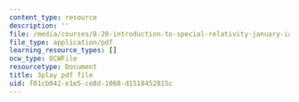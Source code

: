 ```yaml
---
content_type: resource
description: ''
file: /media/courses/8-20-introduction-to-special-relativity-january-iap-2021/f01cb042e1e5ce8d1068d1518452815c_uMc-j5aQTH8.pdf
file_type: application/pdf
learning_resource_types: []
ocw_type: OCWFile
resourcetype: Document
title: 3play pdf file
uid: f01cb042-e1e5-ce8d-1068-d1518452815c
---
```

